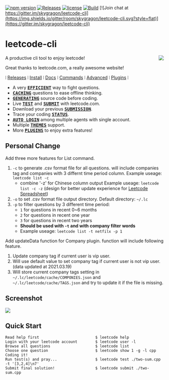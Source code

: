 [![npm version](https://img.shields.io/npm/v/leetcode-cli.svg?style=flat)](https://www.npmjs.com/package/leetcode-cli)
[![Releases](https://img.shields.io/github/release/skygragon/leetcode-cli.svg?style=flat)](https://github.com/skygragon/leetcode-cli/releases)
[![license](https://img.shields.io/npm/l/leetcode-cli.svg?style=flat)](https://github.com/skygragon/leetcode-cli/blob/master/LICENSE)
[![Build](https://img.shields.io/travis/skygragon/leetcode-cli.svg?style=flat)](https://travis-ci.org/skygragon/leetcode-cli)
[![Join chat at https://gitter.im/skygragon/leetcode-cli](https://img.shields.io/gitter/room/skygragon/leetcode-cli.svg?style=flat)](https://gitter.im/skygragon/leetcode-cli)

# leetcode-cli

<img src="https://github.com/skygragon/leetcode-cli/raw/master/docs/logo.png" align="right">

A productive cli tool to enjoy leetcode!

Great thanks to leetcode.com, a really awesome website!

⦙ [Releases](https://skygragon.github.io/leetcode-cli/releases) ⦙
[Install](https://skygragon.github.io/leetcode-cli/install) ⦙
[Docs](https://skygragon.github.io/leetcode-cli/) ⦙
[Commands](https://skygragon.github.io/leetcode-cli/commands) ⦙
[Advanced](https://skygragon.github.io/leetcode-cli/advanced) ⦙
[Plugins](https://github.com/skygragon/leetcode-cli-plugins) ⦙

- A very <kbd>[**EFFICIENT**](#quick-start)</kbd> way to fight questions.
- <kbd>[**CACHING**](https://skygragon.github.io/leetcode-cli/advanced#cache)</kbd> questions to ease offline thinking.
- <kbd>[**GENERATING**](https://skygragon.github.io/leetcode-cli/commands#show)</kbd> source code before coding.
- Live <kbd>[**TEST**](https://skygragon.github.io/leetcode-cli/commands#test)</kbd> and <kbd>[**SUBMIT**](https://skygragon.github.io/leetcode-cli/commands#submit)</kbd> with leetcode.com.
- Download your previous <kbd>[**SUBMISSION**](https://skygragon.github.io/leetcode-cli/commands#submission)</kbd>.
- Trace your coding <kbd>[**STATUS**](https://skygragon.github.io/leetcode-cli/commands#stat)</kbd>.
- <kbd>[**AUTO LOGIN**](https://skygragon.github.io/leetcode-cli/advanced#auto-login)</kbd> among multiple agents with single account.
- Multiple <kbd>[**THEMES**](https://skygragon.github.io/leetcode-cli/advanced#color-themes)</kbd> support.
- More <kbd>[**PLUGINS**](https://skygragon.github.io/leetcode-cli/advanced#plugins)</kbd> to enjoy extra features!

## Personal Change

Add three more features for List command.

1. `-c` to generate .csv format file for all questions. will include companies tag and companies with 3 differnt time period column. Example useage: `leetcode list -c`
   - combine '-z' for Chinese column output Example useage: `leetcode list -c -z` (design for better update experience for [Leetcode Spreadsheet](https://docs.google.com/spreadsheets/d/1XFkQJqZlCMitKRnJXEZpWkAx_1dfjbmLG_RkFoz_TPE/edit?usp=sharing))
2. `-o` to set .csv format file output directory. Default directory: `~/.lc`
3. `-p` to filter questions by 3 different time period:
   - `1` for questions in recent 0~6 months
   - `2` for questions in recent one year
   - `3` for questions in recent two years
   - **Should be used with `-t` and with company filter words**
   - Example useage: `leetcode list -t netfilx -p 1`

Add updateData function for Company plugin. function will include following feature.

1. Update company tag if current user is vip user.
2. Will use default value to set company tag if current user is not vip user.(data updated at 2021.03.19)
3. Will store current company tags setting in `~/.lc/leetcode/cache/COMPONIES.json` and `~/.lc/leetcode/cache/TAGS.json` and try to update it if the file is missing.

## Screenshot

<kbd><img src="https://github.com/skygragon/leetcode-cli/raw/master/docs/screenshots/intro.2018.01.13.gif" /></kbd>

## Quick Start

    Read help first                         $ leetcode help
    Login with your leetcode account        $ leetcode user -l
    Browse all questions                    $ leetcode list
    Choose one question                     $ leetcode show 1 -g -l cpp
    Coding it!
    Run test(s) and pray...                 $ leetcode test ./two-sum.cpp -t '[3,2,4]\n7'
    Submit final solution!                  $ leetcode submit ./two-sum.cpp
